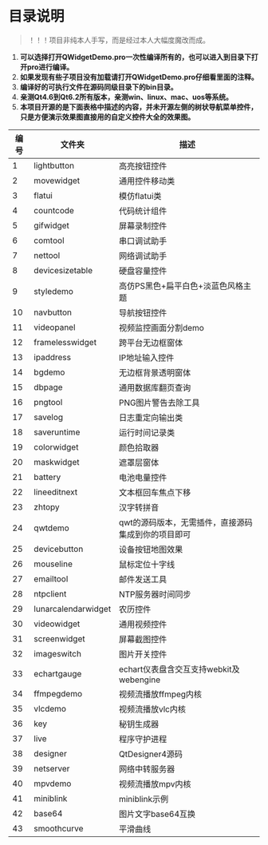 ﻿# **目录说明**
> ！！！项目非纯本人手写，而是经过本人大幅度魔改而成。
1. **可以选择打开QWidgetDemo.pro一次性编译所有的，也可以进入到目录下打开pro进行编译。**
2. **如果发现有些子项目没有加载请打开QWidgetDemo.pro仔细看里面的注释。**
3. **编译好的可执行文件在源码同级目录下的bin目录。**
4. **亲测Qt4.6到Qt6.2所有版本，亲测win、linux、mac、uos等系统。**
5. **本项目开源的是下面表格中描述的内容，并未开源左侧的树状导航菜单控件，只是方便演示效果图直接用的自定义控件大全的效果图。**

| 编号 | 文件夹 | 描述 |
| ------ | ------ | ------ |
| 1 | lightbutton | 高亮按钮控件 |
| 2 | movewidget | 通用控件移动类 |
| 3 | flatui | 模仿flatui类 |
| 4 | countcode | 代码统计组件 |
| 5 | gifwidget | 屏幕录制控件 |
| 6 | comtool | 串口调试助手 |
| 7 | nettool | 网络调试助手 |
| 8 | devicesizetable | 硬盘容量控件 |
| 9 | styledemo | 高仿PS黑色+扁平白色+淡蓝色风格主题 |
| 10 | navbutton | 导航按钮控件 |
| 11 | videopanel | 视频监控画面分割demo |
| 12 | framelesswidget | 跨平台无边框窗体 |
| 13 | ipaddress | IP地址输入控件 |
| 14 | bgdemo | 无边框背景透明窗体 |
| 15 | dbpage | 通用数据库翻页查询 |
| 16 | pngtool | PNG图片警告去除工具 |
| 17 | savelog | 日志重定向输出类 |
| 18 | saveruntime | 运行时间记录类 |
| 19 | colorwidget | 颜色拾取器 |
| 20 | maskwidget | 遮罩层窗体 |
| 21 | battery | 电池电量控件 |
| 22 | lineeditnext | 文本框回车焦点下移 |
| 23 | zhtopy | 汉字转拼音 |
| 24 | qwtdemo | qwt的源码版本，无需插件，直接源码集成到你的项目即可 |
| 25 | devicebutton | 设备按钮地图效果 |
| 26 | mouseline | 鼠标定位十字线 |
| 27 | emailtool | 邮件发送工具 |
| 28 | ntpclient | NTP服务器时间同步 |
| 29 | lunarcalendarwidget | 农历控件 |
| 30 | videowidget | 通用视频控件 |
| 31 | screenwidget | 屏幕截图控件 |
| 32 | imageswitch | 图片开关控件 |
| 33 | echartgauge | echart仪表盘含交互支持webkit及webengine |
| 34 | ffmpegdemo | 视频流播放ffmpeg内核 |
| 35 | vlcdemo | 视频流播放vlc内核 |
| 36 | key | 秘钥生成器 |
| 37 | live | 程序守护进程 |
| 38 | designer | QtDesigner4源码 |
| 39 | netserver | 网络中转服务器 |
| 40 | mpvdemo | 视频流播放mpv内核 |
| 41 | miniblink | miniblink示例 |
| 42 | base64 | 图片文字base64互换 |
| 43 | smoothcurve | 平滑曲线 |

